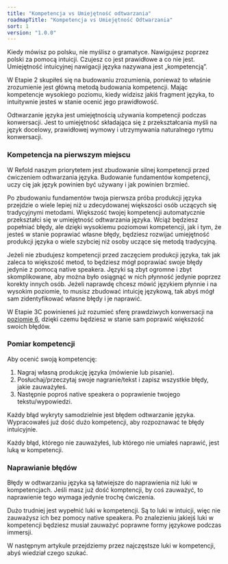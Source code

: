 ```yaml
---
title: "Kompetencja vs Umiejętność odtwarzania"
roadmapTitle: "Kompetencja vs Umiejętność Odtwarzania"
sort: 1
version: "1.0.0"
---
```


Kiedy mówisz po polsku, nie myślisz o gramatyce. Nawigujesz poprzez polski za pomocą intuicji. Czujesz co jest prawidłowe a co nie jest. Umiejętność intuicyjnej nawigacji języka nazywana jest „kompetencją”.

W Etapie 2 skupiłeś się na budowaniu zrozumienia, ponieważ to właśnie zrozumienie jest główną metodą budowania kompetencji. Mając kompetencje wysokiego poziomu, kiedy widzisz jakiś fragment języka, to intuitywnie jesteś w stanie ocenić jego prawidłowość.

Odtwarzanie języka jest umiejętnością używania kompetencji podczas konwersacji. Jest to umiejętność składająca się z przekształcania myśli na język docelowy, prawidłowej wymowy i utrzymywania naturalnego rytmu konwersacji.

### Kompetencja na pierwszym miejscu
W Refold naszym priorytetem jest zbudowanie silnej kompetencji przed ćwiczeniem odtwarzania języka. Budowanie fundamentów kompetencji, uczy cię jak język powinien być używany i jak powinien brzmieć.

Po zbudowaniu fundamentów twoja pierwsza próba produkcji języka przejdzie o wiele lepiej niż u zdecydowanej większości osób uczących się tradycyjnymi metodami. Większość twojej kompetencji automatycznie przekształci się w umiejętność odtwarzania języka. Wciąż będziesz popełniać błędy, ale dzięki wysokiemu poziomowi kompetencji, jak i tym, że jesteś w stanie poprawiać własne błędy, będziesz rozwijać umiejętność produkcji języka o wiele szybciej niż osoby uczące się metodą tradycyjną.

Jeżeli nie zbudujesz kompetencji przed zaczęciem produkcji języka, tak jak zaleca to większość metod, to będziesz mógł poprawiać swoje błędy jedynie z pomocą native speakera. Języki są zbyt ogromne i zbyt skomplikowane, aby można było osiągnąć w nich płynność jedynie poprzez korekty innych osób. Jeżeli naprawdę chcesz mówić językiem płynnie i na wysokim poziomie, to musisz zbudować intuicję językową, tak abyś mógł sam zidentyfikować własne błędy i je naprawić.

W Etapie 3C powinieneś już rozumieć sferę prawdziwych konwersacji na [poziomie 6][level-6], dzięki czemu będziesz w stanie sam poprawić większość swoich błędów.

### Pomiar kompetencji
Aby ocenić swoją kompetencję:
1. Nagraj własną produkcję języka (mówienie lub pisanie).
1. Posłuchaj/przeczytaj swoje nagranie/tekst i zapisz wszystkie błędy, jakie zauważyłeś.
1. Następnie poproś native speakera o poprawienie twojego tekstu/wypowiedzi.

Każdy błąd wykryty samodzielnie jest błędem odtwarzanie języka. Wypracowałeś już dość dużo kompetencji, aby rozpoznawać te błędy intuicyjnie.

Każdy błąd, którego nie zauważyłeś, lub którego nie umiałeś naprawić, jest luką w kompetencji.

### Naprawianie błędów
Błędy w odtwarzaniu języka są łatwiejsze do naprawienia niż luki w kompetencjach. Jeśli masz już dość komptencji, by coś zauważyć, to naprawienie tego wymaga jedynie trochę ćwiczenia.

Dużo trudniej jest wypełnić luki w kompetencji. Są to luki w intuicji, więc nie zauważysz ich bez pomocy native speakera. Po znalezieniu jakiejś luki w kompetencji będziesz musiał zauważyć poprawne formy językowe podczas immersji.

W następnym artykule przejdziemy przez najczęstsze luki w kompetencji, abyś wiedział czego szukać.

[level-6]: /simplified/stage-2/a/measure-comprehension#Level-6-Automatic
